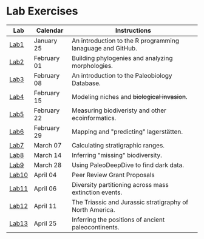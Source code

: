 # Lab Exercises

Lab | Calendar | Instructions
--------- | --------- | ---------- 
[Lab1](https://github.com/aazaff/startLearn.R/blob/master/README.md) | January 25 | An introduction to the R programming lanaguage and GitHub. 
[Lab2](https://github.com/aazaff/paleobiologyWebsite/blob/master/LabExercise2.md) | February 01 | Building phylogenies and analyzing morphologies.
[Lab3](https://github.com/aazaff/paleobiologyWebsite/blob/master/LabExercise3.md) | February 08 | An introduction to the Paleobiology Database.
[Lab4](https://github.com/aazaff/paleobiologyWebsite/blob/master/LabExercise4.md) | February 15 | Modeling niches and <strike>biological invasion</strike>.
[Lab5](https://github.com/aazaff/paleobiologyWebsite/blob/master/LabExercise5.md) | February 22 | Measuring biodiveristy and other ecoinformatics.
[Lab6](https://github.com/aazaff/paleobiologyWebsite/blob/master/LabExercise6.md) | February 29 | Mapping and "predicting" lagerst&auml;tten.
[Lab7](https://github.com/aazaff/paleobiologyWebsite/blob/master/LabExercise7.md) | March 07 | Calculating stratigraphic ranges.
[Lab8](https://github.com/aazaff/paleobiologyWebsite/blob/master/LabExercise8.md) | March 14 | Inferring "missing" biodiversity.
[Lab9](https://github.com/aazaff/paleobiologyWebsite/blob/master/LabExercise9.md) | March 28 | Using PaleoDeepDive to find dark data.
[Lab10](https://github.com/aazaff/teachPaleobiology/blob/master/GSAProposals/ProposalInformation.md) | April 04 | Peer Review Grant Proposals
[Lab11](https://github.com/aazaff/teachPaleobiology/blob/master/GSAProposals/LabExercise11.md) | April 06 | Diversity partitioning across mass extinction events.
[Lab12](https://github.com/aazaff/paleobiologyWebsite/blob/master/LabExercise12.md) | April 11 | The Triassic and Jurassic stratigraphy of North America.
[Lab13](https://github.com/aazaff/paleobiologyWebsite/blob/master/LabExercise13.md) | April 25 | Inferring the positions of ancient paleocontinents.
